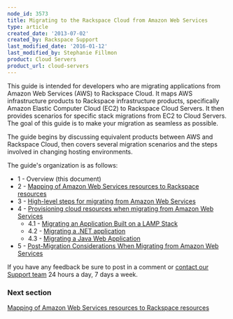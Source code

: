 ```yaml
---
node_id: 3573
title: Migrating to the Rackspace Cloud from Amazon Web Services
type: article
created_date: '2013-07-02'
created_by: Rackspace Support
last_modified_date: '2016-01-12'
last_modified_by: Stephanie Fillmon
product: Cloud Servers
product_url: cloud-servers
---
```


This guide is intended for developers who are migrating applications
from Amazon Web Services (AWS) to Rackspace Cloud. It maps AWS
infrastructure products to Rackspace infrastructure products,
specifically Amazon Elastic Computer Cloud (EC2) to Rackspace Cloud
Servers. It then provides scenarios for specific stack migrations from
EC2 to Cloud Servers. The goal of this guide is to make your migration
as seamless as possible.

The guide begins by discussing equivalent products between AWS and
Rackspace Cloud, then covers several migration scenarios and the steps
involved in changing hosting environments.

The guide's organization is as follows:

-   1 - Overview (this document)
-   2 - [Mapping of Amazon Web Services resources to Rackspace resources](/how-to/mapping-of-amazon-web-services-resources-to-rackspace-resources)
-   3 - [High-level steps for migrating from Amazon Web Services](/how-to/high-level-steps-for-migrating-from-amazon-web-services)
-   4 - [Provisioning cloud resources when migrating from Amazon Web Services](/how-to/provisioning-cloud-resources-when-migrating-from-amazon-web-services)
    -   4.1 - [Migrating an Application Built on a LAMP Stack](/how-to/migrating-an-application-built-on-a-lamp-stack-from-amazon-web-services)
    -   4.2 - [Migrating a .NET application](/how-to/migrating-a-net-application-from-amazon-web-services)
    -   4.3 - [Migrating a Java Web Application](/how-to/migrating-a-java-web-application-from-amazon-web-services)
-   5 - [Post-Migration Considerations When Migrating from Amazon Web Services](/how-to/post-migration-considerations-when-migrating-from-amazon-web-services)

If you have any feedback be sure to post in a comment or [contact our Support team](/how-to/support) 24
hours a day, 7 days a week.

### Next section

[Mapping of Amazon Web Services resources to Rackspace resources](/how-to/mapping-of-amazon-web-services-resources-to-rackspace-resources)
